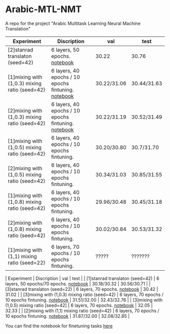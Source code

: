 # Arabic-MTL-NMT
A repo for the project "Arabic Multitask Learning Neural Machine Translation"

|      Experiment          |           Discription           |   val     |    test     |
|    -------------         |     -----------------------     |  ------------ | ------------    |
| [2]stanrad translaton (seed=42)  |      6 layers, 50 epochs. [notebook](https://bit.ly/3wtO7Wo)    |    30.22   |   30.76         |
| [1]mixing with (1,0.3) mixing ratio (seed=42) |  6 layers, 40 epochs / 10 epochs fintuning. [notebook](https://bit.ly/3hzsUGh)  |  30.22/31.06 |  30.44/31.63  | 
| [2]mixing with (1,0.3) mixing ratio (seed=42) |  6 layers, 40 epochs / 10 epochs fintuning. [notebook](https://bit.ly/3r44O9D)  |  30.22/31.19 |  30.52/31.49  |
| [1]mixing with (1,0.5) mixing ratio (seed=42) |  6 layers, 40 epochs / 10 epochs fintuning.      |     30.20/30.80     |   30.7/31.70   |
| [2]mixing with (1,0.5) mixing ratio (seed=42) |  6 layers, 40 epochs / 10 epochs fintuning.      |     30.34/31.03 |   30.85/31.55      |
| [1]mixing with (1,0.8) mixing ratio (seed=42) |  6 layers, 40 epochs / 10 epochs fintuning.      |     29.96/30.48       |   30.45/31.18  |
| [2]mixing with (1,0.8) mixing ratio (seed=42) |  6 layers, 40 epochs / 10 epochs fintuning.      |     30.02/30.84 |   30.53/31.32    |
| [1]mixing with (1,1) mixing ratio (seed=22)   |  6 layers, 70 epochs / 10 epochs fintuning.      |    ?????      |   ???????    |


|      Experiment          |           Discription           |   val     |    test     |
| [1]stanrad translaton (seed=42)  |      6 layers, 50 epochs/70 epochs. [notebook](https://bit.ly/3wxSeRd)      |   30.18/30.32   |    30.56/30.71   |
| [3]stanrad translaton (seed=22)  |      6 layers, 70 epochs. [notebook](https://bit.ly/3mWOjwm)   |    30.42   |   31.02   |
| [3]mixing with (1,0.3) mixing ratio (seed=42) |  6 layers, 70 epochs / 10 epochs fintuning. [notebook](https://bit.ly/3mW5KwH)  |  31.51/32.00 |  32.43/32.76  |
| [3]mixing with (1,0.5) mixing ratio [seed=42] |  6 layers, 70 epochs. [notebook](https://bit.ly/3gLWsj3)      |     32.05   |    32.33    |
| [2]mixing with (1,1) mixing ratio (seed=42)   |  6 layers, 70 epochs / 10 epochs fintuning. [notebook](https://bit.ly/3zCUIQN)  |  31.87/32.00 | 32.08/32.85 |






You can find the notebook for finetuning tasks [here](https://colab.research.google.com/drive/1C0xC56U1VmDhcE02rGbGb4b2SvypGZmS?usp=sharing) 

  

